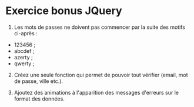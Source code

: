 # Exercice bonus JQuery

1. Les mots de passes ne doivent pas commencer par la suite des motifs ci-après :
 - 123456 ;
 - abcdef ;
 - azerty ;
 - qwerty ;

2. Créez une seule fonction qui permet de pouvoir tout vérifier (email, mot de passe, ville etc.).

3. Ajoutez des animations à l'apparition des messages d'erreurs sur le format des données.
